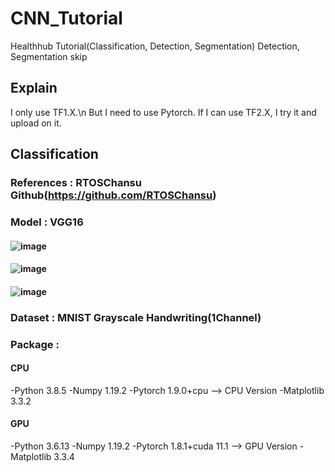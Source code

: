 # CNN_Tutorial
Healthhub Tutorial(Classification, Detection, Segmentation)
Detection, Segmentation skip

## Explain
I only use TF1.X.\n
But I need to use Pytorch.
If I can use TF2.X, I try it and upload on it.

## Classification

### References : RTOSChansu Github(https://github.com/RTOSChansu)

### Model : VGG16
#### ![image](https://user-images.githubusercontent.com/79124286/143367552-673a7773-c19f-42c5-949f-fe8b90778b29.png)
#### ![image](https://user-images.githubusercontent.com/79124286/143367612-6d15cbd9-1af6-48cc-be06-d08be667df7c.png)
#### ![image](https://user-images.githubusercontent.com/79124286/143367833-3420efc9-debd-45c3-b428-74cc3ff63785.png)
### Dataset : MNIST Grayscale Handwriting(1Channel)
### Package : 
#### CPU
-Python 3.8.5
-Numpy 1.19.2
-Pytorch 1.9.0+cpu --> CPU Version
-Matplotlib 3.3.2
#### GPU
-Python 3.6.13
-Numpy 1.19.2
-Pytorch 1.8.1+cuda 11.1 --> GPU Version
-Matplotlib 3.3.4
